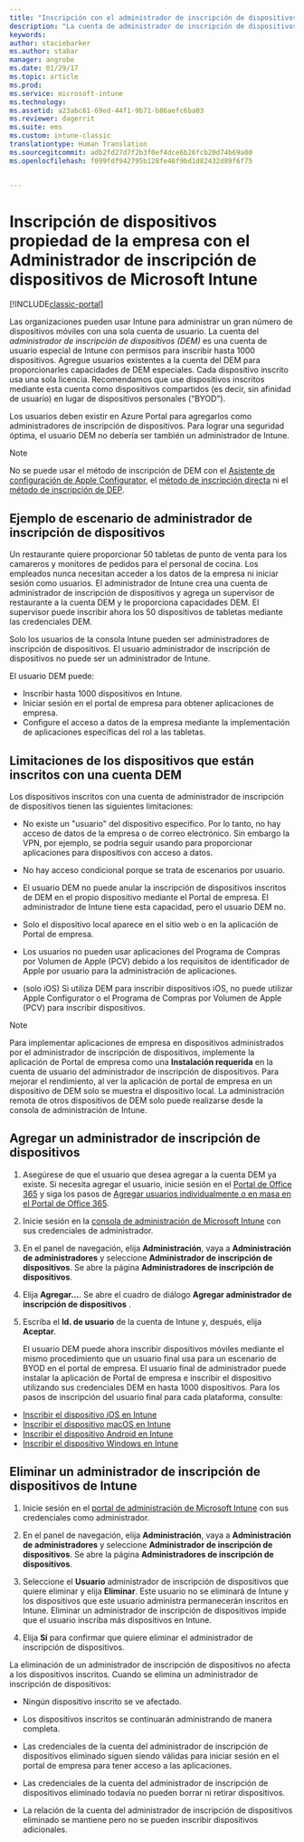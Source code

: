 ```yaml
---
title: "Inscripción con el administrador de inscripción de dispositivos | Microsoft Docs"
description: "La cuenta de administrador de inscripción de dispositivos (DEM) puede administrar un gran número de dispositivos móviles corporativos y compartidos con una única cuenta de usuario."
keywords: 
author: staciebarker
ms.author: stabar
manager: angrobe
ms.date: 01/29/17
ms.topic: article
ms.prod: 
ms.service: microsoft-intune
ms.technology: 
ms.assetid: a23abc61-69ed-44f1-9b71-b86aefc6ba03
ms.reviewer: dagerrit
ms.suite: ems
ms.custom: intune-classic
translationtype: Human Translation
ms.sourcegitcommit: adb2fd27d7f2b3f0ef4dce6b26fcb20d74b69a00
ms.openlocfilehash: f099fdf942795b128fe46f9bd1d82432d89f6f75


---
```



# <a name="enroll-corporate-owned-devices-with-the-device-enrollment-manager-in-microsoft-intune"></a>Inscripción de dispositivos propiedad de la empresa con el Administrador de inscripción de dispositivos de Microsoft Intune

[!INCLUDE[classic-portal](../includes/classic-portal.md)]

Las organizaciones pueden usar Intune para administrar un gran número de dispositivos móviles con una sola cuenta de usuario. La cuenta del *administrador de inscripción de dispositivos (DEM)* es una cuenta de usuario especial de Intune con permisos para inscribir hasta 1000 dispositivos. Agregue usuarios existentes a la cuenta del DEM para proporcionarles capacidades de DEM especiales. Cada dispositivo inscrito usa una sola licencia. Recomendamos que use dispositivos inscritos mediante esta cuenta como dispositivos compartidos (es decir, sin afinidad de usuario) en lugar de dispositivos personales (“BYOD”).  

Los usuarios deben existir en Azure Portal para agregarlos como administradores de inscripción de dispositivos. Para lograr una seguridad óptima, el usuario DEM no debería ser también un administrador de Intune.

>[!NOTE]
>No se puede usar el método de inscripción de DEM con el [Asistente de configuración de Apple Configurator](ios-setup-assistant-enrollment-in-microsoft-intune.md), el [método de inscripción directa](ios-direct-enrollment-in-microsoft-intune.md) ni el [método de inscripción de DEP](ios-device-enrollment-program-in-microsoft-intune.md). 

## <a name="example-of-a-device-enrollment-manager-scenario"></a>Ejemplo de escenario de administrador de inscripción de dispositivos

Un restaurante quiere proporcionar 50 tabletas de punto de venta para los camareros y monitores de pedidos para el personal de cocina. Los empleados nunca necesitan acceder a los datos de la empresa ni iniciar sesión como usuarios. El administrador de Intune crea una cuenta de administrador de inscripción de dispositivos y agrega un supervisor de restaurante a la cuenta DEM y le proporciona capacidades DEM. El supervisor puede inscribir ahora los 50 dispositivos de tabletas mediante las credenciales DEM.

Solo los usuarios de la consola Intune pueden ser administradores de inscripción de dispositivos. El usuario administrador de inscripción de dispositivos no puede ser un administrador de Intune.

El usuario DEM puede:

-   Inscribir hasta 1000 dispositivos en Intune.
-   Iniciar sesión en el portal de empresa para obtener aplicaciones de empresa.
-   Configure el acceso a datos de la empresa mediante la implementación de aplicaciones específicas del rol a las tabletas.

## <a name="limitations-of-devices-that-are-enrolled-with-a-dem-account"></a>Limitaciones de los dispositivos que están inscritos con una cuenta DEM

Los dispositivos inscritos con una cuenta de administrador de inscripción de dispositivos tienen las siguientes limitaciones:

  - No existe un "usuario" del dispositivo específico. Por lo tanto, no hay acceso de datos de la empresa o de correo electrónico. Sin embargo la VPN, por ejemplo, se podría seguir usando para proporcionar aplicaciones para dispositivos con acceso a datos.

  - No hay acceso condicional porque se trata de escenarios por usuario.

  - El usuario DEM no puede anular la inscripción de dispositivos inscritos de DEM en el propio dispositivo mediante el Portal de empresa. El administrador de Intune tiene esta capacidad, pero el usuario DEM no.

  - Solo el dispositivo local aparece en el sitio web o en la aplicación de Portal de empresa.
 
  - Los usuarios no pueden usar aplicaciones del Programa de Compras por Volumen de Apple (PCV) debido a los requisitos de identificador de Apple por usuario para la administración de aplicaciones.
 
  - (solo iOS) Si utiliza DEM para inscribir dispositivos iOS, no puede utilizar Apple Configurator o el Programa de Compras por Volumen de Apple (PCV) para inscribir dispositivos.

> [!NOTE]
> Para implementar aplicaciones de empresa en dispositivos administrados por el administrador de inscripción de dispositivos, implemente la aplicación de Portal de empresa como una **Instalación requerida** en la cuenta de usuario del administrador de inscripción de dispositivos.
> Para mejorar el rendimiento, al ver la aplicación de portal de empresa en un dispositivo de DEM solo se muestra el dispositivo local. La administración remota de otros dispositivos de DEM solo puede realizarse desde la consola de administración de Intune.


## <a name="add-a-device-enrollment-manager"></a>Agregar un administrador de inscripción de dispositivos

1.  Asegúrese de que el usuario que desea agregar a la cuenta DEM ya existe. Si necesita agregar el usuario, inicie sesión en el [Portal de Office 365](http://go.microsoft.com/fwlink/p/?LinkId=698854) y siga los pasos de [Agregar usuarios individualmente o en masa en el Portal de Office 365](https://support.office.com/article/Add-users-individually-or-in-bulk-to-Office-365-Admin-Help-1970f7d6-03b5-442f-b385-5880b9c256ec).

2.  Inicie sesión en la [consola de administración de Microsoft Intune](http://manage.microsoft.com) con sus credenciales de administrador.

3.  En el panel de navegación, elija **Administración**, vaya a **Administración de administradores** y seleccione **Administrador de inscripción de dispositivos**. Se abre la página **Administradores de inscripción de dispositivos**.

4.  Elija **Agregar...**. Se abre el cuadro de diálogo **Agregar administrador de inscripción de dispositivos** .

5.  Escriba el **Id. de usuario** de la cuenta de Intune y, después, elija **Aceptar**. 

    El usuario DEM puede ahora inscribir dispositivos móviles mediante el mismo procedimiento que un usuario final usa para un escenario de BYOD en el portal de empresa. El usuario final de administrador puede instalar la aplicación de Portal de empresa e inscribir el dispositivo utilizando sus credenciales DEM en hasta 1000 dispositivos. Para los pasos de inscripción del usuario final para cada plataforma, consulte:

  - [Inscribir el dispositivo iOS en Intune](https://docs.microsoft.com/intune/enduser/enroll-your-device-in-intune-ios)
  - [Inscribir el dispositivo macOS en Intune](https://docs.microsoft.com/intune/enduser/enroll-your-device-in-intune-macos)
  - [Inscribir el dispositivo Android en Intune](https://docs.microsoft.com/intune/enduser/enroll-your-device-in-intune-android)
  - [Inscribir el dispositivo Windows en Intune](https://docs.microsoft.com/intune/enduser/enroll-your-device-in-intune-windows)

## <a name="delete-a-device-enrollment-manager-from-intune"></a>Eliminar un administrador de inscripción de dispositivos de Intune

1.  Inicie sesión en el [portal de administración de Microsoft Intune](http://manage.microsoft.com) con sus credenciales como administrador.

2.  En el panel de navegación, elija **Administración**, vaya a **Administración de administradores** y seleccione **Administrador de inscripción de dispositivos**. Se abre la página **Administradores de inscripción de dispositivos**.

3.  Seleccione el **Usuario** administrador de inscripción de dispositivos que quiere eliminar y elija **Eliminar**. Este usuario no se eliminará de Intune y los dispositivos que este usuario administra permanecerán inscritos en Intune. Eliminar un administrador de inscripción de dispositivos impide que el usuario inscriba más dispositivos en Intune.

4.  Elija **Sí** para confirmar que quiere eliminar el administrador de inscripción de dispositivos.

La eliminación de un administrador de inscripción de dispositivos no afecta a los dispositivos inscritos. Cuando se elimina un administrador de inscripción de dispositivos:

-   Ningún dispositivo inscrito se ve afectado.

-   Los dispositivos inscritos se continuarán administrando de manera completa.

-   Las credenciales de la cuenta del administrador de inscripción de dispositivos eliminado siguen siendo válidas para iniciar sesión en el portal de empresa para tener acceso a las aplicaciones.

-   Las credenciales de la cuenta del administrador de inscripción de dispositivos eliminado todavía no pueden borrar ni retirar dispositivos.

-   La relación de la cuenta del administrador de inscripción de dispositivos eliminado se mantiene pero no se pueden inscribir dispositivos adicionales.



<!--HONumber=Feb17_HO1-->


